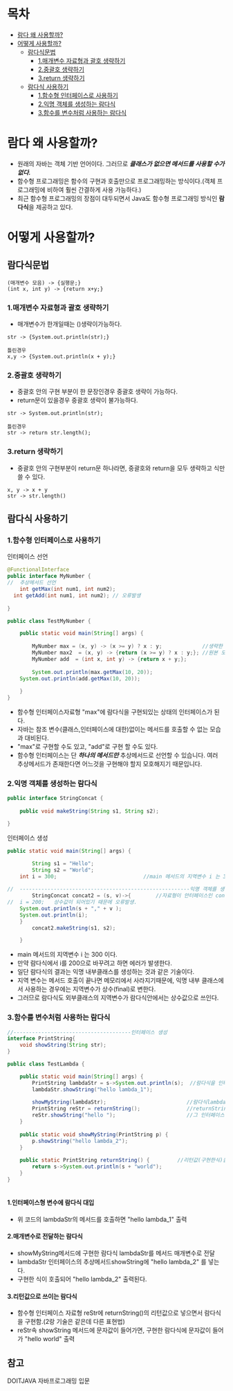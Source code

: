 # 목차
- [람다 왜 사용할까?](#람다-왜-사용할까)
- [어떻게 사용할까?](#어떻게-사용할까)
  * [람다식문법](#람다식문법)
    + [1.매개변수 자료형과 괄호 생략하기](#1매개변수-자료형과-괄호-생략하기)
    + [2.중괄호 생략하기](#2중괄호-생략하기)
    + [3.return 생략하기](#3return-생략하기)
  * [람다식 사용하기](#람다식-사용하기)
    + [1.함수형 인터페이스로 사용하기](#1함수형-인터페이스로-사용하기)
    + [2.익명 객체를 생성하는 람다식](#2익명-객체를-생성하는-람다식)
    + [3.함수를 변수처럼 사용하는 람다식](#3함수를-변수처럼-사용하는-람다식)



# 람다 왜 사용할까?
+ 원래의 자바는 객체 기반 언어이다. 그러므로 ***클래스가 없으면 메서드를 사용할 수가 없다.***
+ 함수형 프로그래밍은 함수의 구현과 호출만으로 프로그래밍하는 방식이다.(객체 프로그래밍에 비하여 훨씬 간결하게 사용 가능하다.)
+ 최근 함수형 프로그래밍의 장점이 대두되면서 Java도 함수형 프로그래밍 방식인 **람다식**을 제공하고 있다.

# 어떻게 사용할까?
## 람다식문법
```
(매개변수 모음) -> {실행문;}
(int x, int y) -> {return x+y;}
```

### 1.매개변수 자료형과 괄호 생략하기
+ 매개변수가 한개일때는 ()생략이가능하다.
```
str -> {System.out.println(str);}

틀린경우
x,y -> {System.out.println(x + y);}
```
### 2.중괄호 생략하기
+ 중괄호 안의 구현 부분이 한 문장인경우 중괄호 생략이 가능하다.
+ return문이 있을경우 중괄호 생략이 불가능하다.
```
str -> System.out.println(str);

틀린경우 
str -> return str.length();
```
### 3.return 생략하기
+ 중괄호 안의 구현부분이 return문 하나라면, 중괄호와 return을 모두 생략하고 식만 쓸 수 있다.
``` 
x, y -> x + y
str -> str.length()
```

## 람다식 사용하기
### 1.함수형 인터페이스로 사용하기
인터페이스 선언
```java
@FunctionalInterface
public interface MyNumber {
//	추상메서드 선언
	int getMax(int num1, int num2);
  int getAdd(int num1, int num2); // 오류발생
  
}
```
```java
public class TestMyNumber {

	public static void main(String[] args) {
		
		MyNumber max = (x, y) -> (x >= y) ? x : y;             //생략한 모습
		MyNumber max2  = (x, y) -> {return (x >= y) ? x : y;}; //원본 모습
		MyNumber add  = (int x, int y) -> {return x + y;};
		
		System.out.println(max.getMax(10, 20));
    System.out.println(add.getMax(10, 20));
    
	}
}
```
+ 함수형 인터페이스자료형 "max"에 람다식을 구현되있는 상태의 인터페이스가 된다.
+ 자바는 참조 변수(클래스,인터페이스에 대한)없이는 메서드를 호출할 수 없는 모습과 대비된다.
+ "max"로 구현할 수도 있고, "add"로 구현 할 수도 있다.
+ 함수형 인터페이스는 단 ***하나의 메서드만*** 추상메서드로 선언할 수 있습니다. 여러 추상메서드가 존재한다면 어느것을 구현해야 할지 모호해지기 때문입니다.

### 2.익명 객체를 생성하는 람다식
```java
public interface StringConcat {
	
	public void makeString(String s1, String s2);

}
```
인터페이스 생성
```java
public static void main(String[] args) {

		String s1 = "Hello";
		String s2 = "World";		
    int i = 300;                            //main 메서드의 지역변수 i 는 300
    
//	-------------------------------------------------------익명 객체를 생성하는 람다식	
		StringConcat concat2 = (s, v)->{        //자료형이 안터페이스인 concat2에 람다식을 구현
//  i = 200;   상수값이 되어있기 때문에 오류발생.
    System.out.println(s + "," + v ); 
    System.out.println(i);
    }
		concat2.makeString(s1, s2);

	}
```
+ main 메서드의 지역변수 i 는 300 이다.
+ 만약 람다식에서 i를 200으로 바꾸려고 하면 에러가 발생한다.
+ 일단 람다식의 결과는 익명 내부클래스를 생성하는 것과 같은 기술이다.
+ 지역 변수는 메서드 호출이 끝나면 메모리에서 사라지기때문에, 익명 내부 클래스에서 사용하는 경우에는 지역변수가 상수(final)로 변한다.
+ 그러므로 람다식도 외부클래스의 지역변수가 람다식안에서는 상수값으로 쓰인다.

### 3.함수를 변수처럼 사용하는 람다식
```java
//--------------------------------------인터페이스 생성
interface PrintString{
	void showString(String str);
}

public class TestLambda {

	public static void main(String[] args) {
		PrintString lambdaStr = s->System.out.println(s);  //람다식을 인터페이스형 변수에 대입
		lambdaStr.showString("hello lambda_1");
		
		showMyString(lambdaStr);                          //람다식lambdaStr를 메서드 매개변수로 전달
		PrintString reStr = returnString();               //returnString는 함수형 인터페이스를 반환해준다.
		reStr.showString("hello ");                       //그 인터페이스 안에서 구현된 showString 메소드가 호출된다.
	}
  
	public static void showMyString(PrintString p) {
		p.showString("hello lambda_2");
	}
	
	public static PrintString returnString() {         //리턴값(구현한식)을 람다식의 인터페이스자료형으로 받음.
		return s->System.out.println(s + "world");
	}
}
  

```
#### 1.인터페이스형 변수에 람다식 대입
+ 위 코드의 lambdaStr의 메서드를 호출하면 "hello lambda_1" 출력

#### 2.매개변수로 전달하는 람다식
+ showMyString메서드에 구현한 람다식 lambdaStr를 메서드 매개변수로 전달
+ lambdaStr 인터페이스의 추상메서드showString에 "hello lambda_2" 를 넣는다.
+ 구현한 식이 호출되어 "hello lambda_2" 출력된다.

#### 3.리턴값으로 쓰이는 람다식
+ 함수형 인터페이스 자료형 reStr에 returnString()의 리턴값으로 넣으면서 람다식을 구현함.(2랑 기술은 같은데 다른 표현법)
+ reStr속 showString 메서드에 문자값이 들어가면, 구현한 람다식에 문자값이 들어가 "hello world" 출력

## 참고
DOITJAVA 자바프로그래밍 입문
